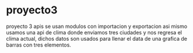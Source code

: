 # proyecto3
proyecto 3 apis se usan modulos con importacion y exportacion asi mismo usamos una api de clima donde enviamos tres ciudades y nos regresa el clima actual, 
dichos datos son usados para llenar el data de una grafica de barras con tres elementos. 
